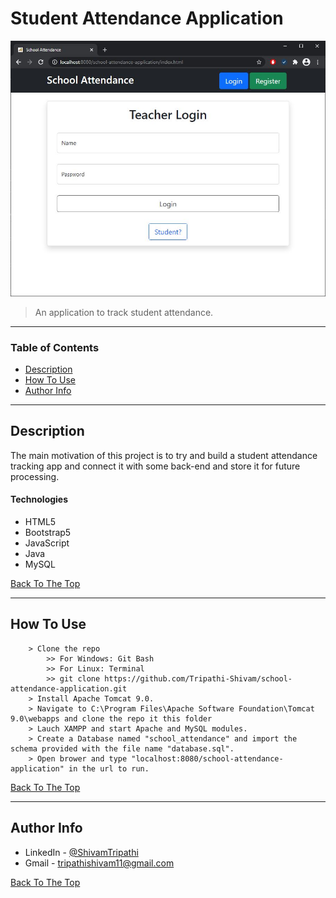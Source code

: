 # Student Attendance Application

![Project Image](/.git-res/demo.JPG)

> An application to track student attendance.

---

### Table of Contents

-   [Description](#description)
-   [How To Use](#how-to-use)
-   [Author Info](#author-info)

---

## Description

The main motivation of this project is to try and build a student attendance tracking app and connect it with some back-end and store it for future processing.

#### Technologies

-   HTML5
-   Bootstrap5
-   JavaScript
-   Java
-   MySQL

[Back To The Top](#Student-Attendance-Application)

---

## How To Use

```
    > Clone the repo
        >> For Windows: Git Bash
        >> For Linux: Terminal
        >> git clone https://github.com/Tripathi-Shivam/school-attendance-application.git
    > Install Apache Tomcat 9.0.
    > Navigate to C:\Program Files\Apache Software Foundation\Tomcat 9.0\webapps and clone the repo it this folder
    > Lauch XAMPP and start Apache and MySQL modules.
    > Create a Database named "school_attendance" and import the schema provided with the file name "database.sql".
    > Open brower and type "localhost:8080/school-attendance-application" in the url to run.
```

[Back To The Top](#Student-Attendance-Application)

---

## Author Info

-   LinkedIn - [@ShivamTripathi](https://www.linkedin.com/in/tripathishivamrajesh/)
-   Gmail - tripathishivam11@gmail.com

[Back To The Top](#Student-Attendance-Application)
